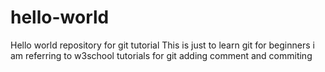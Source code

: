# hello-world
Hello world repository for git tutorial
This is just to learn git for beginners
i am referring to w3school tutorials for git
adding comment and commiting
